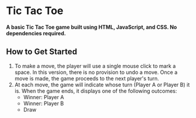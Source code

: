 # Tic Tac Toe

**A basic Tic Tac Toe game built using HTML, JavaScript, and CSS. No dependencies required.**

## How to Get Started
1. To make a move, the player will use a single mouse click to mark a space. In this version, there is no provision to undo a move. Once a move is made, the game proceeds to the next player's turn.
2. At each move, the game will indicate whose turn (Player A or Player B) it is. When the game ends, it displays one of the following outcomes:
   * Winner: Player A
   * Winner: Player B
   * Draw
